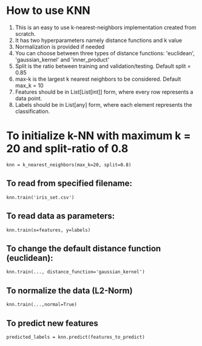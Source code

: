 # How to use KNN

1. This is an easy to use k-nearest-neighbors implementation created from scratch.
2. It has two hyperparameters namely distance functions and k value
3. Normalization is provided if needed
4. You can choose between three types of distance functions: 'euclidean', 'gaussian_kernel' and 'inner_product'
5. Split is the ratio between training and validation/testing. Default split = 0.85
6. max-k is the largest k nearest neighbors to be considered. Default max_k = 10
7. Features should be in List[List[int]] form, where every row represents a data point.
8. Labels should be in List[any] form, where each element represents the classification.

# To initialize k-NN with maximum k = 20 and split-ratio of 0.8
```
knn = k_nearest_neighbors(max_k=20, split=0.8)
```

## To read from specified filename:
```
knn.train('iris_set.csv')
```

## To read data as parameters:
```
knn.train(x=features, y=labels)
```

## To change the default distance function (euclidean):
```
knn.train(..., distance_function='gaussian_kernel')
```

## To normalize the data (L2-Norm)
```
knn.train(...,normal=True)
```

## To predict new features
```
predicted_labels = knn.predict(features_to_predict)
```
